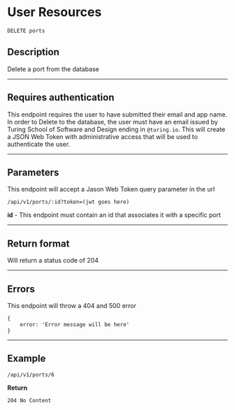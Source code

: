 # User Resources

    DELETE ports

## Description
Delete a port from the database

***

## Requires authentication
This endpoint requires the user to have submitted their email and app name.  In order to Delete to the database, the user must have an email issued by Turing School of Software and Design ending in `@turing.io`.  This will create a JSON Web Token with administrative access that will be used to authenticate the user.

***

## Parameters
This endpoint will accept a Jason Web Token query parameter in the url

    /api/v1/ports/:id?token=(jwt goes here)
    
**id** - This endpoint must contain an id that associates it with a specific port

***

## Return format

Will return a status code of 204
***

## Errors
This endpoint will throw a 404  and 500 error

```
{ 
	error: 'Error message will be here'
}
```

***

## Example

    /api/v1/ports/6

**Return**

`204 No Content`